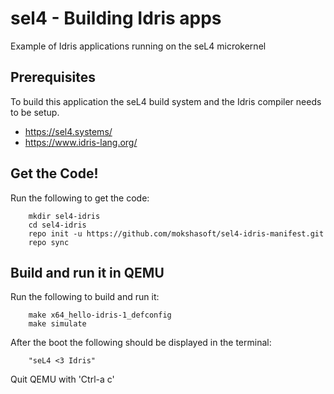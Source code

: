 # sel4 - Building Idris apps
Example of Idris applications running on the seL4 microkernel

## Prerequisites
To build this application the seL4 build system and the Idris compiler needs to be setup.
- https://sel4.systems/
- https://www.idris-lang.org/

## Get the Code!

Run the following to get the code:

        mkdir sel4-idris
        cd sel4-idris
        repo init -u https://github.com/mokshasoft/sel4-idris-manifest.git
        repo sync

## Build and run it in QEMU

Run the following to build and run it:

        make x64_hello-idris-1_defconfig
        make simulate

After the boot the following should be displayed in the terminal:

        "seL4 <3 Idris"

Quit QEMU with 'Ctrl-a c'
